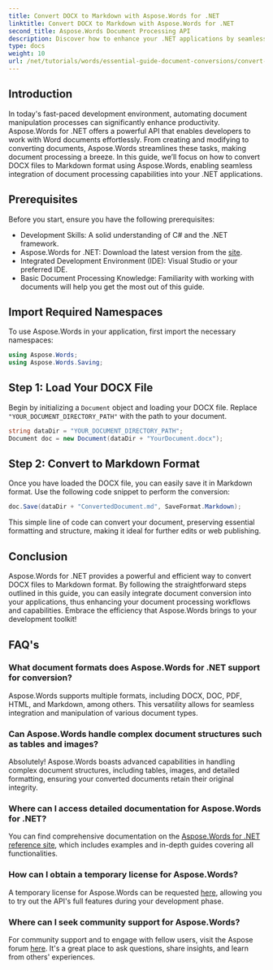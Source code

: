 ```yaml
---
title: Convert DOCX to Markdown with Aspose.Words for .NET
linktitle: Convert DOCX to Markdown with Aspose.Words for .NET
second_title: Aspose.Words Document Processing API
description: Discover how to enhance your .NET applications by seamlessly converting DOCX files to Markdown using Aspose.Words for .NET. This comprehensive guide step-by-step instructions, and FAQs.
type: docs
weight: 10
url: /net/tutorials/words/essential-guide-document-conversions/convert-docx-to-markdown/
---
```

## Introduction

In today's fast-paced development environment, automating document manipulation processes can significantly enhance productivity. Aspose.Words for .NET offers a powerful API that enables developers to work with Word documents effortlessly. From creating and modifying to converting documents, Aspose.Words streamlines these tasks, making document processing a breeze. In this guide, we’ll focus on how to convert DOCX files to Markdown format using Aspose.Words, enabling seamless integration of document processing capabilities into your .NET applications.

## Prerequisites

Before you start, ensure you have the following prerequisites:

- Development Skills: A solid understanding of C# and the .NET framework.
- Aspose.Words for .NET: Download the latest version from the [site](https://releases.aspose.com/words/net/).
- Integrated Development Environment (IDE): Visual Studio or your preferred IDE.
- Basic Document Processing Knowledge: Familiarity with working with documents will help you get the most out of this guide.

## Import Required Namespaces

To use Aspose.Words in your application, first import the necessary namespaces:

```csharp
using Aspose.Words;
using Aspose.Words.Saving;
```

## Step 1: Load Your DOCX File

Begin by initializing a `Document` object and loading your DOCX file. Replace `"YOUR_DOCUMENT_DIRECTORY_PATH"` with the path to your document.

```csharp
string dataDir = "YOUR_DOCUMENT_DIRECTORY_PATH";
Document doc = new Document(dataDir + "YourDocument.docx");
```

## Step 2: Convert to Markdown Format

Once you have loaded the DOCX file, you can easily save it in Markdown format. Use the following code snippet to perform the conversion:

```csharp
doc.Save(dataDir + "ConvertedDocument.md", SaveFormat.Markdown);
```

This simple line of code can convert your document, preserving essential formatting and structure, making it ideal for further edits or web publishing.

## Conclusion

Aspose.Words for .NET provides a powerful and efficient way to convert DOCX files to Markdown format. By following the straightforward steps outlined in this guide, you can easily integrate document conversion into your applications, thus enhancing your document processing workflows and capabilities. Embrace the efficiency that Aspose.Words brings to your development toolkit!

## FAQ's

### What document formats does Aspose.Words for .NET support for conversion?

Aspose.Words supports multiple formats, including DOCX, DOC, PDF, HTML, and Markdown, among others. This versatility allows for seamless integration and manipulation of various document types.

### Can Aspose.Words handle complex document structures such as tables and images?

Absolutely! Aspose.Words boasts advanced capabilities in handling complex document structures, including tables, images, and detailed formatting, ensuring your converted documents retain their original integrity.

### Where can I access detailed documentation for Aspose.Words for .NET?

You can find comprehensive documentation on the [Aspose.Words for .NET reference site](https://reference.aspose.com/words/net/), which includes examples and in-depth guides covering all functionalities.

### How can I obtain a temporary license for Aspose.Words?

A temporary license for Aspose.Words can be requested [here](https://purchase.conholdate.com/temporary-license/), allowing you to try out the API's full features during your development phase.

### Where can I seek community support for Aspose.Words?

For community support and to engage with fellow users, visit the Aspose forum [here](https://forum.aspose.com/c/words/8). It's a great place to ask questions, share insights, and learn from others' experiences.